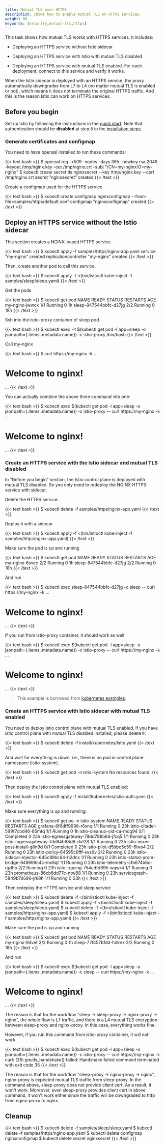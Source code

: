 ```yaml
---
title: Mutual TLS over HTTPS
description: Shows how to enable mutual TLS on HTTPS services.
weight: 80
keywords: [security,mutual-tls,https]
---
```


This task shows how mutual TLS works with HTTPS services. It includes:

* Deploying an HTTPS service without Istio sidecar

* Deploying an HTTPS service with Istio with mutual TLS disabled

* Deploying an HTTPS service with mutual TLS enabled. For each deployment, connect to this service and verify it works.

When the Istio sidecar is deployed with an HTTPS service, the proxy automatically downgrades
from L7 to L4 (no matter mutual TLS is enabled or not), which means it does not terminate the
original HTTPS traffic. And this is the reason Istio can work on HTTPS services.

## Before you begin

Set up Istio by following the instructions in the
[quick start](/docs/setup/kubernetes/quick-start/).
Note that authentication should be **disabled** at step 5 in the
[installation steps](/docs/setup/kubernetes/quick-start/#installation-steps).

### Generate certificates and configmap

You need to have openssl installed to run these commands:

{{< text bash >}}
$ openssl req -x509 -nodes -days 365 -newkey rsa:2048 -keyout /tmp/nginx.key -out /tmp/nginx.crt -subj "/CN=my-nginx/O=my-nginx"
$ kubectl create secret tls nginxsecret --key /tmp/nginx.key --cert /tmp/nginx.crt
secret "nginxsecret" created
{{< /text >}}

Create a configmap used for the HTTPS service

{{< text bash >}}
$ kubectl create configmap nginxconfigmap --from-file=samples/https/default.conf
configmap "nginxconfigmap" created
{{< /text >}}

## Deploy an HTTPS service without the Istio sidecar

This section creates a NGINX-based HTTPS service.

{{< text bash >}}
$ kubectl apply -f samples/https/nginx-app.yaml
service "my-nginx" created
replicationcontroller "my-nginx" created
{{< /text >}}

Then, create another pod to call this service.

{{< text bash >}}
$ kubectl apply -f <(bin/istioctl kube-inject -f samples/sleep/sleep.yaml)
{{< /text >}}

Get the pods

{{< text bash >}}
$ kubectl get pod
NAME                              READY     STATUS    RESTARTS   AGE
my-nginx-jwwck                    1/1       Running   0          1h
sleep-847544bbfc-d27jg            2/2       Running   0          18h
{{< /text >}}

Ssh into the istio-proxy container of sleep pod.

{{< text bash >}}
$ kubectl exec -it $(kubectl get pod -l app=sleep -o jsonpath={.items..metadata.name}) -c istio-proxy /bin/bash
{{< /text >}}

Call my-nginx

{{< text bash >}}
$ curl https://my-nginx -k
...
<h1>Welcome to nginx!</h1>
...
{{< /text >}}

You can actually combine the above three command into one:

{{< text bash >}}
$ kubectl exec $(kubectl get pod -l app=sleep -o jsonpath={.items..metadata.name}) -c istio-proxy -- curl https://my-nginx -k
...
<h1>Welcome to nginx!</h1>
...
{{< /text >}}

### Create an HTTPS service with the Istio sidecar and mutual TLS disabled

In "Before you begin" section, the Istio control plane is deployed with mutual TLS
disabled. So you only need to redeploy the NGINX HTTPS service with sidecar.

Delete the HTTPS service.

{{< text bash >}}
$ kubectl delete -f samples/https/nginx-app.yaml
{{< /text >}}

Deploy it with a sidecar

{{< text bash >}}
$ kubectl apply -f <(bin/istioctl kube-inject -f samples/https/nginx-app.yaml)
{{< /text >}}

Make sure the pod is up and running

{{< text bash >}}
$ kubectl get pod
NAME                              READY     STATUS    RESTARTS   AGE
my-nginx-6svcc                    2/2       Running   0          1h
sleep-847544bbfc-d27jg            2/2       Running   0          18h
{{< /text >}}

And run

{{< text bash >}}
$ kubectl exec sleep-847544bbfc-d27jg -c sleep -- curl https://my-nginx -k
...
<h1>Welcome to nginx!</h1>
...
{{< /text >}}

If you run from istio-proxy container, it should work as well

{{< text bash >}}
$ kubectl exec $(kubectl get pod -l app=sleep -o jsonpath={.items..metadata.name}) -c istio-proxy -- curl https://my-nginx -k
...
<h1>Welcome to nginx!</h1>
...
{{< /text >}}

> This example is borrowed from [kubernetes examples](https://github.com/kubernetes/examples/blob/master/staging/https-nginx/README.md).

### Create an HTTPS service with Istio sidecar with mutual TLS enabled

You need to deploy Istio control plane with mutual TLS enabled. If you have istio
control plane with mutual TLS disabled installed, please delete it:

{{< text bash >}}
$ kubectl delete -f install/kubernetes/istio.yaml
{{< /text >}}

And wait for everything is down, i.e., there is no pod in control plane namespace (istio-system).

{{< text bash >}}
$ kubectl get pod -n istio-system
No resources found.
{{< /text >}}

Then deploy the Istio control plane with mutual TLS enabled:

{{< text bash >}}
$ kubectl apply -f install/kubernetes/istio-auth.yaml
{{< /text >}}

Make sure everything is up and running:

{{< text bash >}}
$ kubectl get po -n istio-system
NAME                                       READY     STATUS      RESTARTS   AGE
grafana-6f6dff9986-r6xnq                   1/1       Running     0          23h
istio-citadel-599f7cbd46-85mtq             1/1       Running     0          1h
istio-cleanup-old-ca-mcq94                 0/1       Completed   0          23h
istio-egressgateway-78dd788b6d-jfcq5       1/1       Running     0          23h
istio-ingressgateway-7dd84b68d6-dxf28      1/1       Running     0          23h
istio-mixer-post-install-g8n9d             0/1       Completed   0          23h
istio-pilot-d5bbc5c59-6lws4                2/2       Running     0          23h
istio-policy-64595c6fff-svs6v              2/2       Running     0          23h
istio-sidecar-injector-645c89bc64-h2dnx    1/1       Running     0          23h
istio-statsd-prom-bridge-949999c4c-mv8qt   1/1       Running     0          23h
istio-telemetry-cfb674b6c-rgdhb            2/2       Running     0          23h
istio-tracing-754cdfd695-wqwr4             1/1       Running     0          23h
prometheus-86cb6dd77c-ntw88                1/1       Running     0          23h
servicegraph-5849b7d696-jrk8h              1/1       Running     0          23h
{{< /text >}}

Then redeploy the HTTPS service and sleep service

{{< text bash >}}
$ kubectl delete -f <(bin/istioctl kube-inject -f samples/sleep/sleep.yaml)
$ kubectl apply -f <(bin/istioctl kube-inject -f samples/sleep/sleep.yaml)
$ kubectl delete -f <(bin/istioctl kube-inject -f samples/https/nginx-app.yaml)
$ kubectl apply -f <(bin/istioctl kube-inject -f samples/https/nginx-app.yaml)
{{< /text >}}

Make sure the pod is up and running

{{< text bash >}}
$ kubectl get pod
NAME                              READY     STATUS    RESTARTS   AGE
my-nginx-9dvet                    2/2       Running   0          1h
sleep-77f457bfdd-hdknx            2/2       Running   0          18h
{{< /text >}}

And run

{{< text bash >}}
$ kubectl exec $(kubectl get pod -l app=sleep -o jsonpath={.items..metadata.name}) -c sleep -- curl https://my-nginx -k
...
<h1>Welcome to nginx!</h1>
...
{{< /text >}}

The reason is that for the workflow "sleep -> sleep-proxy -> nginx-proxy -> nginx",
the whole flow is L7 traffic, and there is a L4 mutual TLS encryption between sleep-proxy
and nginx-proxy. In this case, everything works fine.

However, if you run this command from istio-proxy container, it will not work.

{{< text bash >}}
$ kubectl exec $(kubectl get pod -l app=sleep -o jsonpath={.items..metadata.name}) -c istio-proxy -- curl https://my-nginx -k
curl: (35) gnutls_handshake() failed: Handshake failed
command terminated with exit code 35
{{< /text >}}

The reason is that for the workflow "sleep-proxy -> nginx-proxy -> nginx",
nginx-proxy is expected mutual TLS traffic from sleep-proxy. In the command above,
sleep-proxy does not provide client cert. As a result, it won't work. Moreover,
even sleep-proxy provides client cert in above command, it won't work either
since the traffic will be downgraded to http from nginx-proxy to nginx.

## Cleanup

{{< text bash >}}
$ kubectl delete -f samples/sleep/sleep.yaml
$ kubectl delete -f samples/https/nginx-app.yaml
$ kubectl delete configmap nginxconfigmap
$ kubectl delete secret nginxsecret
{{< /text >}}
